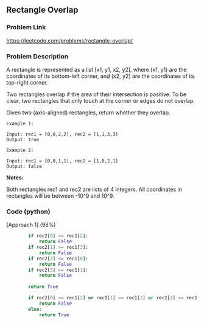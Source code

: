 ## Rectangle Overlap

### Problem Link

https://leetcode.com/problems/rectangle-overlap/

### Problem Description 

A rectangle is represented as a list [x1, y1, x2, y2], where (x1, y1) are the coordinates of its bottom-left corner, and (x2, y2) are the coordinates of its top-right corner.

Two rectangles overlap if the area of their intersection is positive.  To be clear, two rectangles that only touch at the corner or edges do not overlap.

Given two (axis-aligned) rectangles, return whether they overlap.

```
Example 1:

Input: rec1 = [0,0,2,2], rec2 = [1,1,3,3]
Output: true

```

```
Example 2:

Input: rec1 = [0,0,1,1], rec2 = [1,0,2,1]
Output: false

```

**Notes:**

Both rectangles rec1 and rec2 are lists of 4 integers.
All coordinates in rectangles will be between -10^9 and 10^9.

### Code (python)

[Approach 1] (98%)

```python
        if rec2[0] >= rec1[2]:
            return False
        if rec2[1] >= rec1[3]:
            return False
        if rec2[2] <= rec1[0]:
            return False
        if rec2[3] <= rec1[1]:
            return False
        
        return True
```

```python
        if rec2[0] >= rec1[2] or rec2[1] >= rec1[3] or rec2[2] <= rec1[0] or rec2[3] <= rec1[1]:
            return False
        else:
            return True
```